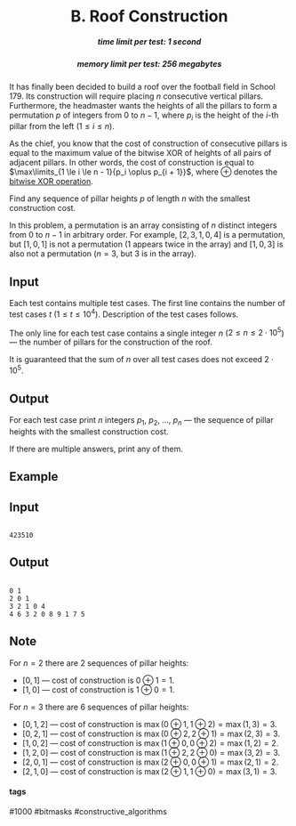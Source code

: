 <h1 style='text-align: center;'> B. Roof Construction</h1>

<h5 style='text-align: center;'>time limit per test: 1 second</h5>
<h5 style='text-align: center;'>memory limit per test: 256 megabytes</h5>

It has finally been decided to build a roof over the football field in School 179. Its construction will require placing $n$ consecutive vertical pillars. Furthermore, the headmaster wants the heights of all the pillars to form a permutation $p$ of integers from $0$ to $n - 1$, where $p_i$ is the height of the $i$-th pillar from the left $(1 \le i \le n)$.

As the chief, you know that the cost of construction of consecutive pillars is equal to the maximum value of the bitwise XOR of heights of all pairs of adjacent pillars. In other words, the cost of construction is equal to $\max\limits_{1 \le i \le n - 1}{p_i \oplus p_{i + 1}}$, where $\oplus$ denotes the [bitwise XOR operation](https://en.wikipedia.org/wiki/Bitwise_operation#XOR).

Find any sequence of pillar heights $p$ of length $n$ with the smallest construction cost.

In this problem, a permutation is an array consisting of $n$ distinct integers from $0$ to $n - 1$ in arbitrary order. For example, $[2,3,1,0,4]$ is a permutation, but $[1,0,1]$ is not a permutation ($1$ appears twice in the array) and $[1,0,3]$ is also not a permutation ($n=3$, but $3$ is in the array).

## Input

Each test contains multiple test cases. The first line contains the number of test cases $t$ ($1 \le t \le 10^4$). Description of the test cases follows.

The only line for each test case contains a single integer $n$ ($2 \le n \le 2 \cdot 10^5$) — the number of pillars for the construction of the roof.

It is guaranteed that the sum of $n$ over all test cases does not exceed $2 \cdot 10^5$.

## Output

For each test case print $n$ integers $p_1$, $p_2$, $\ldots$, $p_n$ — the sequence of pillar heights with the smallest construction cost.

If there are multiple answers, print any of them.

## Example

## Input


```

423510
```
## Output


```

0 1
2 0 1
3 2 1 0 4
4 6 3 2 0 8 9 1 7 5

```
## Note

For $n = 2$ there are $2$ sequences of pillar heights: 

* $[0, 1]$ — cost of construction is $0 \oplus 1 = 1$.
* $[1, 0]$ — cost of construction is $1 \oplus 0 = 1$.

For $n = 3$ there are $6$ sequences of pillar heights: 

* $[0, 1, 2]$ — cost of construction is $\max(0 \oplus 1, 1 \oplus 2) = \max(1, 3) = 3$.
* $[0, 2, 1]$ — cost of construction is $\max(0 \oplus 2, 2 \oplus 1) = \max(2, 3) = 3$.
* $[1, 0, 2]$ — cost of construction is $\max(1 \oplus 0, 0 \oplus 2) = \max(1, 2) = 2$.
* $[1, 2, 0]$ — cost of construction is $\max(1 \oplus 2, 2 \oplus 0) = \max(3, 2) = 3$.
* $[2, 0, 1]$ — cost of construction is $\max(2 \oplus 0, 0 \oplus 1) = \max(2, 1) = 2$.
* $[2, 1, 0]$ — cost of construction is $\max(2 \oplus 1, 1 \oplus 0) = \max(3, 1) = 3$.


#### tags 

#1000 #bitmasks #constructive_algorithms 